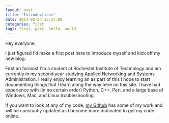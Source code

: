 ```yaml
---
layout: post
title: "Introductions"
date: 2014-02-24 15:37:00
categories: first
tags: first, post, hello, world
---
```


Hey everyone,

I just figured I'd make a first post here to introduce myself and kick off my new blog.

First an formost I'm a student at Rochester Institute of Technology and am currently in my second year studying Applied Networking and Systems Administration. I really enjoy learning an as part of this I hope to start documenting things that I learn along the way here on this site. I have had experience with (in no certain order) Python, C++, Perl, and a large base of Windows, Mac, and Linux troubleshooting.

If you want to look at any of my code, [my Github][personal-gh] has some of my work and will be constantly updated as I become more motivated to get my code online.

[personal-gh]: https://github.com/rswiernik
